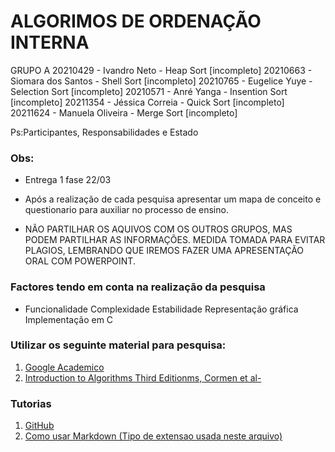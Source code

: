 
# ALGORIMOS DE ORDENAÇÃO INTERNA

GRUPO A
20210429 - Ivandro Neto       - Heap Sort      [incompleto]
20210663 - Siomara dos Santos - Shell Sort     [incompleto]
20210765 - Eugelice Yuye      - Selection Sort [incompleto]
20210571 - Anré Yanga         - Insention Sort [incompleto]
20211354 - Jéssica Correia    - Quick Sort     [incompleto]
20211624 - Manuela Oliveira   - Merge Sort     [incompleto]

Ps:Participantes, Responsabilidades e Estado

### Obs: 

- Entrega 1 fase 22/03

- Após a realização de cada pesquisa apresentar um mapa de conceito e 
  questionario para auxiliar no processo de ensino. 

- NÃO PARTILHAR OS AQUIVOS COM OS OUTROS GRUPOS, MAS PODEM PARTILHAR AS
  INFORMAÇÕES. MEDIDA TOMADA PARA EVITAR PLAGIOS, LEMBRANDO QUE IREMOS
  FAZER UMA APRESENTAÇÃO ORAL COM POWERPOINT.


### Factores tendo em conta na realização da pesquisa

- Funcionalidade 
Complexidade
Estabilidade
Representação gráfica
Implementação em C

### Utilizar os seguinte material para pesquisa:

1. [Google Academico](https://scholar.google.com) 
2. [Introduction to Algorithms Third Editionms, Cormen et al- ](https://sd.blackball.lv/library/Introduction_to_Algorithms_Third_Edition_(2009).pdf)


### Tutorias

1. [GitHub](https://www.youtube.com/watch?v=UBAX-13g8OM&t=1529s)
2. [Como usar Markdown (Tipo de extensao usada neste arquivo)](https://code.visualstudio.com/Docs/languages/markdown#_markdown-preview)


